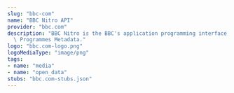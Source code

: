 ```yaml
---
slug: "bbc-com"
name: "BBC Nitro API"
provider: "bbc.com"
description: "BBC Nitro is the BBC's application programming interface (API) for BBC\
  \ Programmes Metadata."
logo: "bbc.com-logo.png"
logoMediaType: "image/png"
tags:
- name: "media"
- name: "open_data"
stubs: "bbc.com-stubs.json"
---
```

